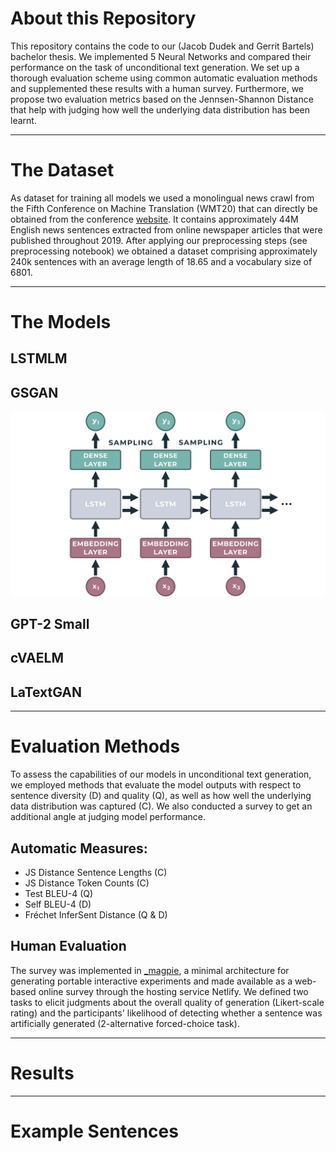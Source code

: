 # About this Repository

This repository contains the code to our (Jacob Dudek and Gerrit Bartels) bachelor thesis. We implemented 5 Neural Networks and compared their performance on the task of unconditional text generation. We set up a thorough evaluation scheme using common automatic evaluation methods and supplemented these results with a human survey. Furthermore, we propose two evaluation metrics based on the Jennsen-Shannon Distance that help with judging how well the underlying data distribution has been learnt. 

---
# The Dataset

As dataset for training all models we used a monolingual news crawl from the Fifth Conference on Machine Translation (WMT20) that can directly be obtained from the conference [website](https://data.statmt.org/news-crawl/en/}{data.statmt.org/news-crawl/en/). It contains approximately 44M English news sentences extracted from online newspaper articles that were published throughout 2019. After applying our preprocessing steps (see preprocessing notebook) we obtained a dataset comprising approximately 240k sentences with an average length of 18.65 and a vocabulary size of 6801.

---
# The Models

## LSTMLM

## GSGAN
![GSGAN Architecture](https://github.com/GerritBartels/Bachelor-Thesis/blob/main/Architecture%20Visualizations/LSTMLM_transparent.png?raw=true)

## GPT-2 Small

## cVAELM

## LaTextGAN


---
# Evaluation Methods
To assess the capabilities of our models in unconditional text generation, we employed methods that evaluate the model outputs with respect to sentence diversity (D) and quality (Q), as well as how well the underlying data distribution was captured (C). We also conducted a survey to get an additional angle at judging model performance.

## Automatic Measures:
* JS Distance Sentence Lengths (C)
* JS Distance Token Counts (C)
* Test BLEU-4 (Q)
* Self BLEU-4 (D)
* Fréchet InferSent Distance (Q & D)

## Human Evaluation
The survey was implemented in [\_magpie](https://magpie-ea.github.io/magpie-site/), a minimal architecture for generating portable interactive experiments and made available as a web-based online survey through the hosting service Netlify. We defined two tasks to elicit judgments about the overall quality of generation (Likert-scale rating) and the participants' likelihood of detecting whether a sentence was artificially generated (2-alternative forced-choice task).

---
# Results


---
# Example Sentences
